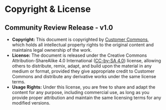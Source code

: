 # Copyright & License

## Community Review Release - v1.0

* **Copyright:** This document is copyrighted by [Customer Commons](https://customercommons.org/), which holds all intellectual property rights to the original content and maintains legal ownership of the work.
* **License:** The document is released under the Creative Commons Attribution-ShareAlike 4.0 International ([CC-by-SA 4.0](https://creativecommons.org/licenses/by-sa/4.0/)) license, allowing others to distribute, remix, adapt, and build upon the material in any medium or format, provided they give appropriate credit to Customer Commons and distribute any derivative works under the same license terms.
* **Usage Rights:** Under this license, you are free to share and adapt the content for any purpose, including commercial use, as long as you provide proper attribution and maintain the same licensing terms for any modified versions.







